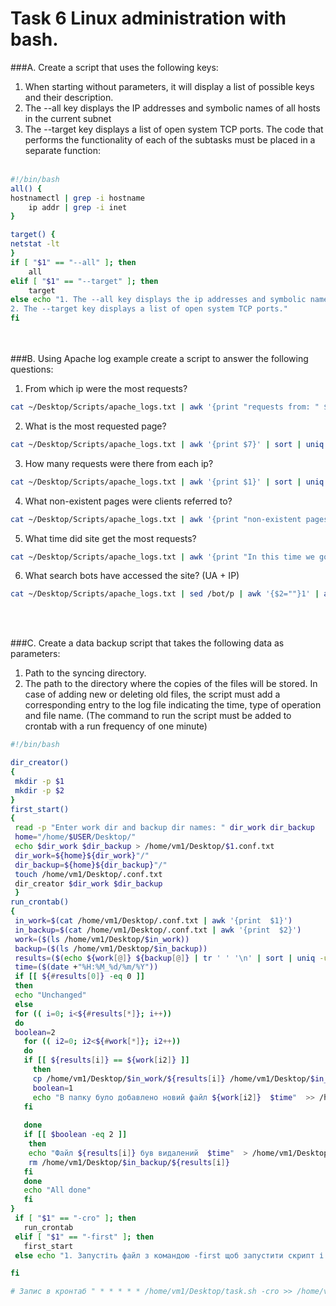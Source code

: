 # Task 6 Linux administration with bash.

###A. Create a script that uses the following keys:
1. When starting without parameters, it will display a list of possible keys and their description.
2. The --all key displays the IP addresses and symbolic names of all hosts in the current subnet
3. The --target key displays a list of open system TCP ports.
   The code that performs the functionality of each of the subtasks must be placed in a separate function:
<br/><br/>
```bash
#!/bin/bash
all() {
hostnamectl | grep -i hostname
	ip addr | grep -i inet
}

target() {
netstat -lt
}
if [ "$1" == "--all" ]; then
	all
elif [ "$1" == "--target" ]; then
	target
else echo "1. The --all key displays the ip addresses and symbolic names of all hosts in the curent subnet.
2. The --target key displays a list of open system TCP ports."
fi

```
<br/><br/>
###B. Using Apache log example create a script to answer the following questions:
1. From which ip were the most requests?<br/>
```bash
cat ~/Desktop/Scripts/apache_logs.txt | awk '{print "requests from: " $1}' | sort | uniq -c | sort -nr | sed -n '1p' 
``` 

2. What is the most requested page?
```bash
cat ~/Desktop/Scripts/apache_logs.txt | awk '{print $7}' | sort | uniq -c | sort -nr | sed -n '1p' 
``` 
3. How many requests were there from each ip?
```bash
cat ~/Desktop/Scripts/apache_logs.txt | awk '{print $1}' | sort | uniq -c | sort -nr
```
4. What non-existent pages were clients referred to?
```bash
cat ~/Desktop/Scripts/apache_logs.txt | awk '{print "non-existent pages ->" $7}' | grep error404
```
5. What time did site get the most requests?
```bash
cat ~/Desktop/Scripts/apache_logs.txt | awk '{print "In this time we got the most requests: " $4}' | sort |cut -c 2- | uniq -c | sort -nr | sed -n '1,12p'
```
6. What search bots have accessed the site? (UA + IP)
```bash
cat ~/Desktop/Scripts/apache_logs.txt | sed /bot/p | awk '{$2=""}1' | awk '{$3=""}1' | awk '{$4=""}1' | awk '{$5=""}1'
```
<br/><br/>

###C. Create a data backup script that takes the following data as parameters:
1. Path to the syncing directory.
2. The path to the directory where the copies of the files will be stored.
   In case of adding new or deleting old files, the script must add a corresponding entry to the log file
   indicating the time, type of operation and file name. (The command to run the script must be added to
   crontab with a run frequency of one minute)<br/>
 ```bash
#!/bin/bash

dir_creator() 
{
  mkdir -p $1 
  mkdir -p $2
}
first_start()
{
  read -p "Enter work dir and backup dir names: " dir_work dir_backup
  home="/home/$USER/Desktop/"
  echo $dir_work $dir_backup > /home/vm1/Desktop/$1.conf.txt
  dir_work=${home}${dir_work}"/"
  dir_backup=${home}${dir_backup}"/"
  touch /home/vm1/Desktop/.conf.txt
  dir_creator $dir_work $dir_backup 
  }
run_crontab() 
{
  in_work=$(cat /home/vm1/Desktop/.conf.txt | awk '{print  $1}')
  in_backup=$(cat /home/vm1/Desktop/.conf.txt | awk '{print  $2}')
  work=($(ls /home/vm1/Desktop/$in_work))                                       # Записуємо вміст цільової папки в масив
  backup=($(ls /home/vm1/Desktop/$in_backup))                                   # Записуємо вміст папки бекап
  results=($(echo ${work[@]} ${backup[@]} | tr ' ' '\n' | sort | uniq -u))  # Порівнюємо вміст папок і виводимо унікальні файли
  time=($(date +"%H:%M_%d/%m/%Y"))
  if [[ ${#results[0]} -eq 0 ]] 
  then
  echo "Unchanged"
  else 
  for (( i=0; i<${#results[*]}; i++))
  do 
  boolean=2
    for (( i2=0; i2<${#work[*]}; i2++))
    do
    if [[ ${results[i]} == ${work[i2]} ]]
      then
      cp /home/vm1/Desktop/$in_work/${results[i]} /home/vm1/Desktop/$in_backup/
      boolean=1     
      echo "В папку було добавлено новий файл ${work[i2]}  $time"  >> /home/vm1/Desktop/backup.log
    fi
        
    done
    if [[ $boolean -eq 2 ]]
     then
     echo "Файл ${results[i]} був видалений  $time"  > /home/vm1/Desktop/backup.log
     rm /home/vm1/Desktop/$in_backup/${results[i]}
    fi 
    done
    echo "All done"
    fi
}
  if [ "$1" == "-cro" ]; then
  	run_crontab
  elif [ "$1" == "-first" ]; then
  	first_start
  else echo "1. Запустіть файл з командою -first щоб запустити скрипт і вказати резервні копії файлів."

fi

# Запис в кронтаб " * * * * * /home/vm1/Desktop/task.sh -cro >> /home/vm1/Desktop/backup.log 2>&1"
```
